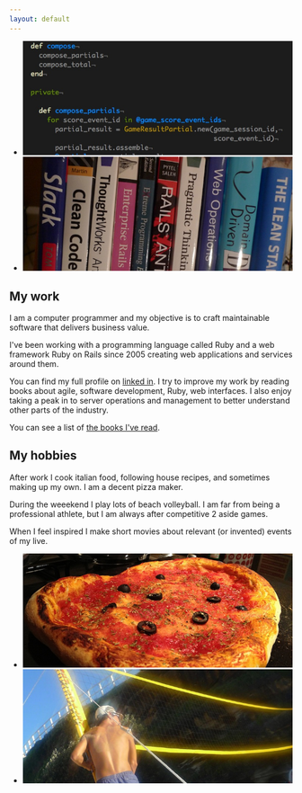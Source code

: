 ```yaml
---
layout: default
---
```


<ul class="bxslider">
  <li><img src="/images/code.jpg" title="Ruby source code." /></li>
  <li><img src="/images/books.jpg" title="Some books I've read" /></li>
</ul>

## My work
I am a computer programmer and my objective is to craft maintainable software that delivers business value.

I've been working with a programming language called Ruby and a web framework Ruby on Rails since 2005 creating web applications and services around them.

You can find my full profile on [linked in](http://au.linkedin.com/in/agenteo).
I try to improve my work by reading books about agile, software development, Ruby, web interfaces. I also enjoy taking a peak in to server operations and management to better understand other parts of the industry.

You can see a list of [the books I've read](/work/reading).


## My hobbies
After work I cook italian food, following house recipes, and sometimes making up my own.  I am a decent pizza maker.

During the weeekend I play lots of beach volleyball.
I am far from being a professional athlete, but I am always after competitive 2 aside games.

When I feel inspired I make short movies about relevant (or invented) events of my live.

<ul class="bxslider">
  <li><img src="/images/pizza.jpg" title="My homemade pizza" /></li>
  <li><img src="/images/beachvolley.jpg" title="Setting up the net" /></li>
</ul>
